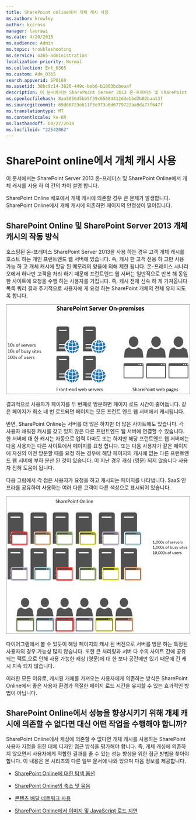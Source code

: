 ```yaml
---
title: SharePoint online에서 개체 캐시 사용
ms.author: krowley
author: kccross
manager: laurawi
ms.date: 4/20/2015
ms.audience: Admin
ms.topic: troubleshooting
ms.service: o365-administration
localization_priority: Normal
ms.collection: Ent_O365
ms.custom: Adm_O365
search.appverid: SPO160
ms.assetid: 38bc9c14-3826-449c-beb6-b1003bcbeaaf
description: 이 문서에서는 SharePoint Server 2013 온-프레미스 및 SharePoint Online에서 개체 캐시를 사용 하 여 간의 차이 설명 합니다.
ms.openlocfilehash: 8aa505645bb5f39c65684412ddebbd2b02baa13f
ms.sourcegitcommit: 69d60723e611f3c973a6d6779722aa9da77f647f
ms.translationtype: MT
ms.contentlocale: ko-KR
ms.lasthandoff: 08/27/2018
ms.locfileid: "22542062"
---
```

# <a name="using-the-object-cache-with-sharepoint-online"></a>SharePoint online에서 개체 캐시 사용

이 문서에서는 SharePoint Server 2013 온-프레미스 및 SharePoint Online에서 개체 캐시를 사용 하 여 간의 차이 설명 합니다.
  
SharePoint Online 배포에서 개체 캐시에 의존할 경우 큰 문제가 발생합니다. SharePoint Online에서 개체 캐시에 의존하면 페이지의 안정성이 떨어집니다. 
  
## <a name="how-the-sharepoint-online-and-sharepoint-server-2013-object-cache-works"></a>SharePoint Online 및 SharePoint Server 2013 개체 캐시의 작동 방식

호스팅된 온-프레미스 SharePoint Server 2013을 사용 하는 경우 고객 개체 캐시를 호스트 하는 개인 프런트엔드 웹 서버에 있습니다. 즉, 캐시 한 고객 전용 하 고만 사용 가능 하 고 개체 캐시에 할당 된 메모리의 양을에 의해 제한 됩니다. 온-프레미스 시나리오에서 하나만 고객을 처리 하기 때문에 프런트엔드 웹 서버는 일반적으로 반복 해 동일한 사이트에 요청을 수행 하는 사용자를 가집니다. 즉, 캐시 전체 신속 하 게 가져옵니다 목록 쿼리 결과 주기적으로 사용자에 게 요청 하는 SharePoint 개체의 전체 유지 되도록 합니다.
  
![온-프레미스 프런트 엔드 웹 서버에 대한 트래픽 및 로드 표시](media/a0d38b36-4909-4abb-8d4e-4930814bb3de.png)
  
결과적으로 사용자가 페이지를 두 번째로 방문하면 페이지 로드 시간이 줄어듭니다. 같은 페이지가 최소 네 번 로드되면 페이지는 모든 프런트 엔드 웹 서버에서 캐시됩니다.
  
반면, SharePoint Online는 서버를 더 많은 하지만 더 많은 사이트에도 있습니다. 각 사용자 채워진 캐시를 갖고 있지 않은 다른 프런트엔드 웹 서버에 연결할 수 있습니다. 한 서버에 대 한 캐시는 자동으로 입력 아마도 또는 하지만 해당 프런트엔드 웹 서버에는 다음 사용자는 다른 사이트에서 페이지를 요청 합니다. 또는 다음 사용자가 같은 페이지에 자신의 이전 방문할 때를 요청 하는 경우에 해당 페이지의 캐시에 없는 다른 프런트엔드 웹 서버에 부하 분산 된 것이 있습니다. 이 지난 경우 캐싱 (영문) 되지 않습니다 사용자 전혀 도움이 됩니다.
  
다음 그림에서 각 점은 사용자가 요청을 하고 캐시되는 페이지를 나타냅니다. SaaS 인프라를 공유하여 사용하는 여러 다른 고객이 다른 색상으로 표시되어 있습니다.
  
![SharePoint Online의 개체 캐시 결과 표시](media/25d04011-ef83-4cb7-9e04-a6ed490f63c3.png)
  
다이어그램에서 볼 수 있듯이 해당 페이지의 캐시 된 버전으로 서버를 방문 하는 특정된 사용자의 경우 가능성 많지 않습니다. 또한 큰 처리량과 서버 다 수의 사이트 간에 공유 되는 팩트,으로 인해 사용 가능한 캐싱 (영문)에 대 한 보다 공간에만 있기 때문에 긴 캐시 지속 되지 않습니다.
  
이러한 모든 이유로, 캐시된 개체를 가져오는 사용자에게 의존하는 방식은 SharePoint Online에서 좋은 사용자 환경과 적절한 페이지 로드 시간을 유지할 수 있는 효과적인 방법이 아닙니다.
  
## <a name="if-we-cant-rely-on-the-object-cache-to-improve-performance-in-sharepoint-online-what-do-we-use-instead"></a>SharePoint Online에서 성능을 향상시키기 위해 개체 캐시에 의존할 수 없다면 대신 어떤 작업을 수행해야 합니까?

SharePoint Online에서 캐싱에 의존할 수 없다면 개체 캐시를 사용하는 SharePoint 사용자 지정을 위한 대체 디자인 접근 방식을 평가해야 합니다. 즉, 개체 캐싱에 의존하지 않으면서 사용자에게 적합한 결과를 줄 수 있는 성능 향상을 위한 접근 방법을 찾아야 합니다. 이 내용은 본 시리즈의 다른 일부 문서에 나와 있으며 다음 정보를 제공합니다.
  
- [SharePoint Online에 대한 탐색 옵션](navigation-options-for-sharepoint-online.md)
    
- [SharePoint Online의 축소 및 묶음](minification-and-bundling-in-sharepoint-online.md)
    
- [콘텐츠 배달 네트워크 사용](using-content-delivery-networks-with-sharepoint-online.md)
    
- [SharePoint Online에서 이미지 및 JavaScript 로드 지연](delay-loading-images-and-javascript-in-sharepoint-online.md)
    

